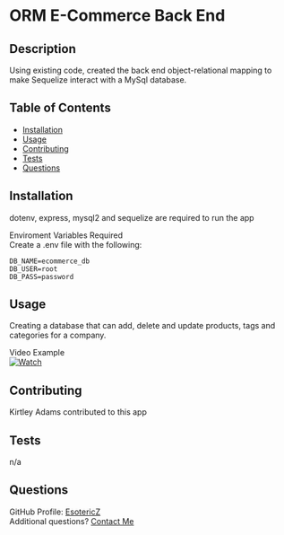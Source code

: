 # ORM E-Commerce Back End

## Description 
Using existing code, created the back end object-relational mapping to make Sequelize interact with a MySql database.

## Table of Contents
- [Installation](#Installation)
- [Usage](#Usage)
- [Contributing](#Contributing)
- [Tests](#Tests)
- [Questions](#Questions)

## Installation
dotenv, express, mysql2 and sequelize are required to run the app

Enviroment Variables Required  
Create a .env file with the following:  
```
DB_NAME=ecommerce_db
DB_USER=root
DB_PASS=password
```
      
## Usage
Creating a database that can add, delete and update products, tags and categories for a company.  
  
Video Example  
[![Watch](https://img.freepik.com/free-vector/video-player-interface-play-button-play-video_177006-355.jpg?size=626&ext=jpg)](https://watch.screencastify.com/v/NBfxKOk0lWjbZ3x2wHpV)
      
## Contributing 
Kirtley Adams contributed to this app

## Tests
n/a

## Questions
GitHub Profile: [EsotericZ](https://www.github.com/EsotericZ)  
Additional questions? [Contact Me](mailto:cjsand03@gmail.com)
